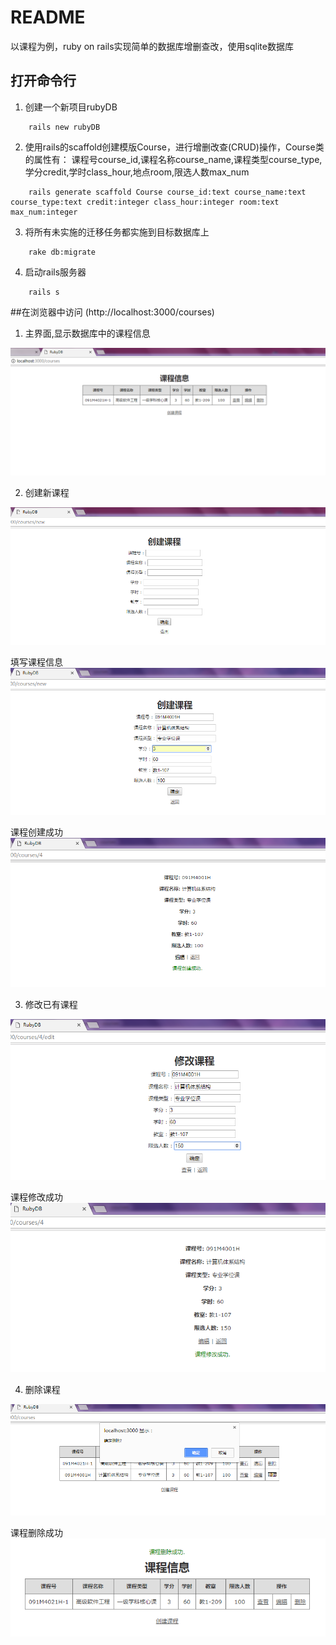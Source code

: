 # README

以课程为例，ruby on rails实现简单的数据库增删查改，使用sqlite数据库

## 打开命令行
1. 创建一个新项目rubyDB   
```
	rails new rubyDB
```
2. 使用rails的scaffold创建模版Course，进行增删改查(CRUD)操作，Course类的属性有：
    课程号course_id,课程名称course_name,课程类型course_type,学分credit,学时class_hour,地点room,限选人数max_num
```
    rails generate scaffold Course course_id:text course_name:text course_type:text credit:integer class_hour:integer room:text max_num:integer          
```
3. 将所有未实施的迁移任务都实施到目标数据库上
```
	rake db:migrate
```
4. 启动rails服务器
```
    rails s
```

##在浏览器中访问  (http://localhost:3000/courses)

1. 主界面,显示数据库中的课程信息
	
<img src="/lib/01.png">

2. 创建新课程

<img src="/lib/02.png">

填写课程信息
<img src="/lib/03.png">

课程创建成功
<img src="/lib/031.png">

3. 修改已有课程

<img src="/lib/06.png">

课程修改成功
<img src="/lib/07.png">

4. 删除课程

<img src="/lib/04.png">

课程删除成功
<img src="/lib/05.png">



